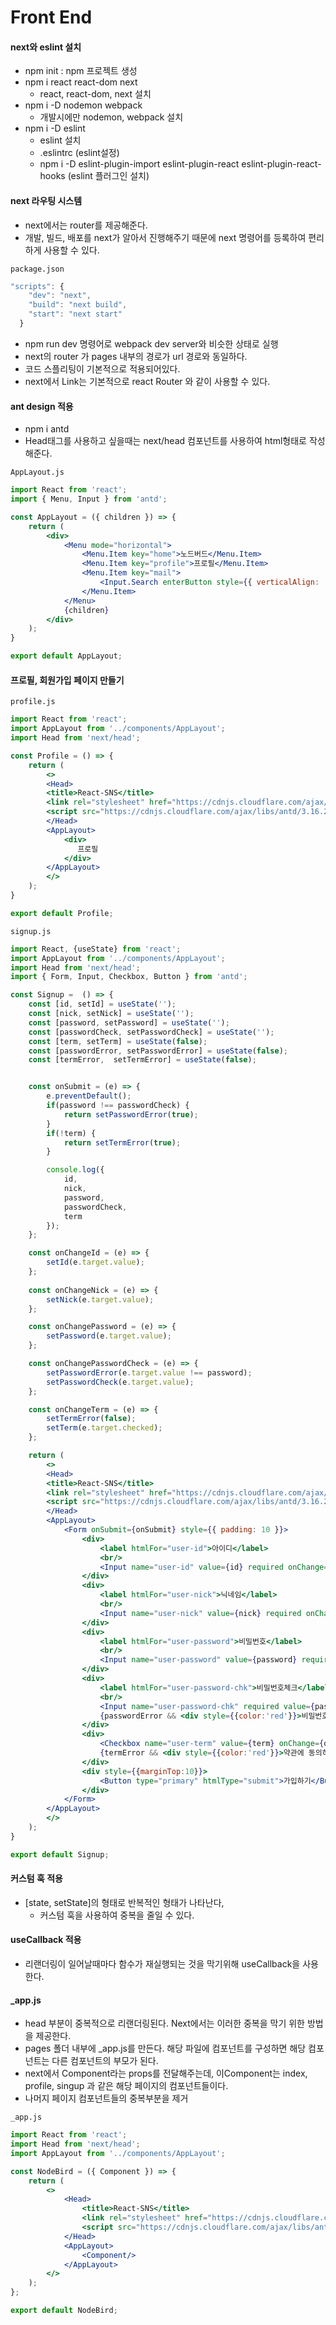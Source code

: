 # Front End

#### next와 eslint 설치
- npm init : npm 프로젝트 생성
- npm i react react-dom next
    - react, react-dom, next 설치
- npm i -D nodemon webpack
    - 개발시에만 nodemon, webpack 설치
- npm i -D eslint
    - eslint 설치
    - .eslintrc (eslint설정)
    - npm i -D eslint-plugin-import eslint-plugin-react eslint-plugin-react-hooks (eslint 플러그인 설치)

#### next 라우팅 시스템
- next에서는 router를 제공해준다.
- 개발, 빌드, 배포를 next가 알아서 진행해주기 때문에 next 명령어를 등록하여 편리하게 사용할 수 있다.

`package.json`
```javascript
"scripts": {
    "dev": "next",
    "build": "next build",
    "start": "next start"
  } 
``` 
- npm run dev 명령어로 webpack dev server와 비슷한 상태로 실행
- next의 router 가 pages 내부의 경로가 url 경로와 동일하다.
- 코드 스플리팅이 기본적으로 적용되어있다.
- next에서 Link는 기본적으로 react Router 와 같이 사용할 수 있다.

#### ant design 적용
- npm i antd
- Head태그를 사용하고 싶을때는 next/head 컴포넌트를 사용하여 html형태로 작성해준다.

`AppLayout.js`
```jsx
import React from 'react';
import { Menu, Input } from 'antd';

const AppLayout = ({ children }) => {
    return (
        <div>
            <Menu mode="horizontal">
                <Menu.Item key="home">노드버드</Menu.Item>
                <Menu.Item key="profile">프로필</Menu.Item>
                <Menu.Item key="mail">
                    <Input.Search enterButton style={{ verticalAlign: 'middle' }} />
                </Menu.Item>
            </Menu>
            {children}
        </div>
    );
}

export default AppLayout; 
```

#### 프로필, 회원가입 페이지 만들기

`profile.js`
```jsx
import React from 'react';
import AppLayout from '../components/AppLayout';
import Head from 'next/head';

const Profile = () => {
    return (
        <>
        <Head>
        <title>React-SNS</title>
        <link rel="stylesheet" href="https://cdnjs.cloudflare.com/ajax/libs/antd/3.16.2/antd.css"/>
        <script src="https://cdnjs.cloudflare.com/ajax/libs/antd/3.16.2/antd.js"></script>
        </Head>
        <AppLayout>
            <div>
               프로필
            </div>
        </AppLayout>
        </>
    );
}

export default Profile; 
```

`signup.js`
```jsx
import React, {useState} from 'react';
import AppLayout from '../components/AppLayout';
import Head from 'next/head';
import { Form, Input, Checkbox, Button } from 'antd';

const Signup =  () => {
    const [id, setId] = useState('');
    const [nick, setNick] = useState('');
    const [password, setPassword] = useState('');
    const [passwordCheck, setPasswordCheck] = useState('');
    const [term, setTerm] = useState(false);
    const [passwordError, setPasswordError] = useState(false);
    const [termError,  setTermError] = useState(false);


    const onSubmit = (e) => {
        e.preventDefault();
        if(password !== passwordCheck) {
            return setPasswordError(true);
        }
        if(!term) {
            return setTermError(true);
        }

        console.log({
            id,
            nick,
            password,
            passwordCheck,
            term
        });
    };

    const onChangeId = (e) => {
        setId(e.target.value);
    };
    
    const onChangeNick = (e) => {
        setNick(e.target.value);
    };

    const onChangePassword = (e) => {
        setPassword(e.target.value);
    };

    const onChangePasswordCheck = (e) => {
        setPasswordError(e.target.value !== password);
        setPasswordCheck(e.target.value);
    };

    const onChangeTerm = (e) => {
        setTermError(false);
        setTerm(e.target.checked);
    };

    return (
        <>
        <Head>
        <title>React-SNS</title>
        <link rel="stylesheet" href="https://cdnjs.cloudflare.com/ajax/libs/antd/3.16.2/antd.css"/>
        <script src="https://cdnjs.cloudflare.com/ajax/libs/antd/3.16.2/antd.js"></script>
        </Head>
        <AppLayout>
            <Form onSubmit={onSubmit} style={{ padding: 10 }}>
                <div>
                    <label htmlFor="user-id">아이디</label>
                    <br/>
                    <Input name="user-id" value={id} required onChange={onChangeId} />
                </div>
                <div>
                    <label htmlFor="user-nick">닉네임</label>
                    <br/>
                    <Input name="user-nick" value={nick} required onChange={onChangeNick} />
                </div>
                <div>
                    <label htmlFor="user-password">비밀번호</label>
                    <br/>
                    <Input name="user-password" value={password} required type="password" onChange={onChangePassword} />
                </div>
                <div>
                    <label htmlFor="user-password-chk">비밀번호체크</label>
                    <br/>
                    <Input name="user-password-chk" required value={passwordCheck} type="password" onChange={onChangePasswordCheck} />
                    {passwordError && <div style={{color:'red'}}>비밀번호가 일치하지 않습니다.</div>}
                </div>
                <div>
                    <Checkbox name="user-term" value={term} onChange={onChangeTerm}>동의</Checkbox>
                    {termError && <div style={{color:'red'}}>약관에 동의하셔야 합니다.</div>}
                </div>
                <div style={{marginTop:10}}>
                    <Button type="primary" htmlType="submit">가입하기</Button>
                </div>
            </Form>
        </AppLayout>
        </>
    );
}

export default Signup; 
```

#### 커스텀 훅 적용
- [state, setState]의 형태로 반복적인 형태가 나타난다,
    - 커스텀  훅을 사용하여 중복을 줄일 수 있다.

#### useCallback 적용
- 리랜더링이 일어날때마다 함수가 재실행되는 것을 막기위해 useCallback을 사용한다.

#### _app.js
- head 부분이 중복적으로 리랜더링된다. Next에서는 이러한 중복을 막기 위한 방법을 제공한다.
- pages 폴더 내부에 _app.js를 만든다. 해당 파일에 컴포넌트를 구성하면 해당 컴포넌트는 다른 컴포넌트의 부모가 된다.
- next에서 Component라는 props를 전달해주는데, 이Component는 index, profile, singup 과 같은 해당 페이지의 컴포넌트들이다.
- 나머지 페이지 컴포넌트들의 중복부분을 제거

`_app.js`
```jsx
import React from 'react';
import Head from 'next/head';
import AppLayout from '../components/AppLayout';

const NodeBird = ({ Component }) => {
    return (
        <>
            <Head>
                <title>React-SNS</title>
                <link rel="stylesheet" href="https://cdnjs.cloudflare.com/ajax/libs/antd/3.16.2/antd.css"/>
                <script src="https://cdnjs.cloudflare.com/ajax/libs/antd/3.16.2/antd.js"></script>
            </Head>
            <AppLayout>
                <Component/>
            </AppLayout>
        </>
    );
};

export default NodeBird; 
```
